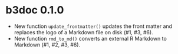 # b3doc 0.1.0

* New function `update_frontmatter()` updates the front matter and replaces the logo of a Markdown file on disk (#1, #3, #6).
* New function `rmd_to_md()` converts an external R Markdown to Markdown (#1, #2, #3, #6).
